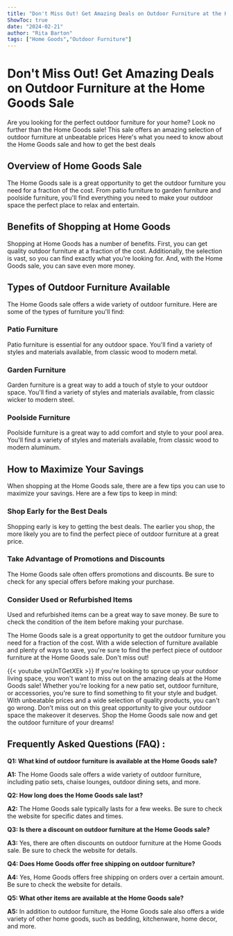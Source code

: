 ```yaml
---
title: "Don't Miss Out! Get Amazing Deals on Outdoor Furniture at the Home Goods Sale!"
ShowToc: true 
date: "2024-02-21"
author: "Rita Barton" 
tags: ["Home Goods","Outdoor Furniture"]
---
```

# Don't Miss Out! Get Amazing Deals on Outdoor Furniture at the Home Goods Sale

Are you looking for the perfect outdoor furniture for your home? Look no further than the Home Goods sale! This sale offers an amazing selection of outdoor furniture at unbeatable prices Here's what you need to know about the Home Goods sale and how to get the best deals

## Overview of Home Goods Sale

The Home Goods sale is a great opportunity to get the outdoor furniture you need for a fraction of the cost. From patio furniture to garden furniture and poolside furniture, you'll find everything you need to make your outdoor space the perfect place to relax and entertain.

## Benefits of Shopping at Home Goods

Shopping at Home Goods has a number of benefits. First, you can get quality outdoor furniture at a fraction of the cost. Additionally, the selection is vast, so you can find exactly what you're looking for. And, with the Home Goods sale, you can save even more money.

## Types of Outdoor Furniture Available

The Home Goods sale offers a wide variety of outdoor furniture. Here are some of the types of furniture you'll find:

### Patio Furniture

Patio furniture is essential for any outdoor space. You'll find a variety of styles and materials available, from classic wood to modern metal.

### Garden Furniture

Garden furniture is a great way to add a touch of style to your outdoor space. You'll find a variety of styles and materials available, from classic wicker to modern steel.

### Poolside Furniture

Poolside furniture is a great way to add comfort and style to your pool area. You'll find a variety of styles and materials available, from classic wood to modern aluminum.

## How to Maximize Your Savings

When shopping at the Home Goods sale, there are a few tips you can use to maximize your savings. Here are a few tips to keep in mind:

### Shop Early for the Best Deals

Shopping early is key to getting the best deals. The earlier you shop, the more likely you are to find the perfect piece of outdoor furniture at a great price.

### Take Advantage of Promotions and Discounts

The Home Goods sale often offers promotions and discounts. Be sure to check for any special offers before making your purchase.

### Consider Used or Refurbished Items

Used and refurbished items can be a great way to save money. Be sure to check the condition of the item before making your purchase.

The Home Goods sale is a great opportunity to get the outdoor furniture you need for a fraction of the cost. With a wide selection of furniture available and plenty of ways to save, you're sure to find the perfect piece of outdoor furniture at the Home Goods sale. Don't miss out!

{{< youtube vpUnTGetXEk >}} 
If you're looking to spruce up your outdoor living space, you won't want to miss out on the amazing deals at the Home Goods sale! Whether you're looking for a new patio set, outdoor furniture, or accessories, you're sure to find something to fit your style and budget. With unbeatable prices and a wide selection of quality products, you can't go wrong. Don't miss out on this great opportunity to give your outdoor space the makeover it deserves. Shop the Home Goods sale now and get the outdoor furniture of your dreams!

## Frequently Asked Questions (FAQ) :
**Q1: What kind of outdoor furniture is available at the Home Goods sale?**

**A1:** The Home Goods sale offers a wide variety of outdoor furniture, including patio sets, chaise lounges, outdoor dining sets, and more.

**Q2: How long does the Home Goods sale last?**

**A2:** The Home Goods sale typically lasts for a few weeks. Be sure to check the website for specific dates and times.

**Q3: Is there a discount on outdoor furniture at the Home Goods sale?**

**A3:** Yes, there are often discounts on outdoor furniture at the Home Goods sale. Be sure to check the website for details.

**Q4: Does Home Goods offer free shipping on outdoor furniture?**

**A4:** Yes, Home Goods offers free shipping on orders over a certain amount. Be sure to check the website for details.

**Q5: What other items are available at the Home Goods sale?**

**A5:** In addition to outdoor furniture, the Home Goods sale also offers a wide variety of other home goods, such as bedding, kitchenware, home decor, and more.



